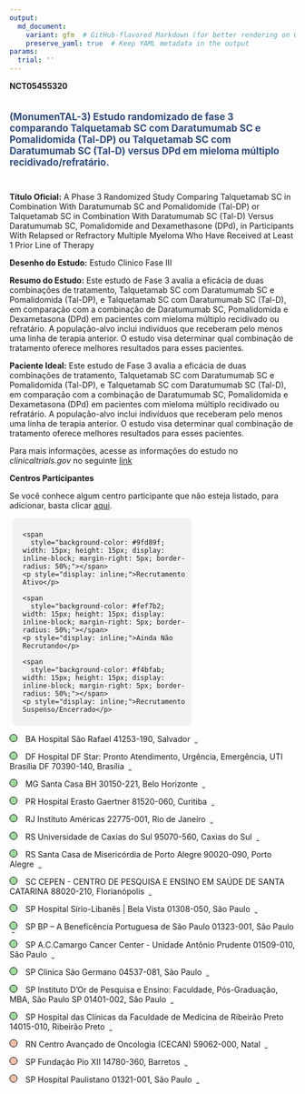 ```yaml
---
output: 
  md_document:
    variant: gfm  # GitHub-flavored Markdown (for better rendering on GitHub)
    preserve_yaml: true  # Keep YAML metadata in the output
params:
  trial: ''
---
```


**NCT05455320**

<div style="padding: 5px 5px 5px 0px; font-size: 1.20em; font-weight: bold; color: #2E4A7F; text-align: left; margin-bottom: 20px">

(MonumenTAL-3) Estudo randomizado de fase 3 comparando Talquetamab SC
com Daratumumab SC e Pomalidomida (Tal-DP) ou Talquetamab SC com
Daratumumab SC (Tal-D) versus DPd em mieloma múltiplo
recidivado/refratário.

</div>

**Título Oficial:** A Phase 3 Randomized Study Comparing Talquetamab SC
in Combination With Daratumumab SC and Pomalidomide (Tal-DP) or
Talquetamab SC in Combination With Daratumumab SC (Tal-D) Versus
Daratumumab SC, Pomalidomide and Dexamethasone (DPd), in Participants
With Relapsed or Refractory Multiple Myeloma Who Have Received at Least
1 Prior Line of Therapy

**Desenho do Estudo:** Estudo Clinico Fase III

**Resumo do Estudo:** Este estudo de Fase 3 avalia a eficácia de duas
combinações de tratamento, Talquetamab SC com Daratumumab SC e
Pomalidomida (Tal-DP), e Talquetamab SC com Daratumumab SC (Tal-D), em
comparação com a combinação de Daratumumab SC, Pomalidomida e
Dexametasona (DPd) em pacientes com mieloma múltiplo recidivado ou
refratário. A população-alvo inclui indivíduos que receberam pelo menos
uma linha de terapia anterior. O estudo visa determinar qual combinação
de tratamento oferece melhores resultados para esses pacientes.

**Paciente Ideal:** Este estudo de Fase 3 avalia a eficácia de duas
combinações de tratamento, Talquetamab SC com Daratumumab SC e
Pomalidomida (Tal-DP), e Talquetamab SC com Daratumumab SC (Tal-D), em
comparação com a combinação de Daratumumab SC, Pomalidomida e
Dexametasona (DPd) em pacientes com mieloma múltiplo recidivado ou
refratário. A população-alvo inclui indivíduos que receberam pelo menos
uma linha de terapia anterior. O estudo visa determinar qual combinação
de tratamento oferece melhores resultados para esses pacientes.

Para mais informações, acesse as informações do estudo no
*clinicaltrials.gov* no seguinte
[link](https://clinicaltrials.gov/ct2/show/NCT05455320)

**Centros Participantes**

Se você conhece algum centro participante que não esteja listado, para
adicionar, basta clicar
[aqui](https://flazar.shinyapps.io/formsapp?study_nct_id=NCT05455320&location_id=N%2FA&location_full_name=N%2FA&form_type=Adicionar%20Centro%7D).

<div style="margin-bottom: 8px; margin-left: 5px; padding: 8px; max-width: 300px; background-color: #f3f2f1; border-radius: 8px;">

<div style="margin-left: 10px;">

    <span 
      style="background-color: #9fd89f; width: 15px; height: 15px; display: inline-block; margin-right: 5px; border-radius: 50%;"></span>
    <p style="display: inline;">Recrutamento Ativo</p>

</div>

<div style="margin-left: 10px;">

    <span 
      style="background-color: #fef7b2; width: 15px; height: 15px; display: inline-block; margin-right: 5px; border-radius: 50%;"></span>
    <p style="display: inline;">Ainda Não Recrutando</p>

</div>

<div style="margin-left: 10px;">

    <span 
      style="background-color: #f4bfab; width: 15px; height: 15px; display: inline-block; margin-right: 5px; border-radius: 50%;"></span>
    <p style="display: inline;">Recrutamento Suspenso/Encerrado</p>

</div>

</div>

<span style="border: 0.5px solid black; display: inline-block; width: 12px; height: 12px; border-radius: 50%; margin-right: 10px; padding-bottom: 0px; background-color: #9fd89f;"></span>
BA Hospital São Rafael 41253-190, Salvador
<span style="color: #2E4A7F; margin-left: 2px; padding: 2px; background-color: #f3f2f1; border-radius: 8px; font-weight: 500; font-size: 0.6">[REPORTAR
ERRO](https://flazar.shinyapps.io/formsapp?study_nct_id=NCT05455320&location_id=HOSPITALSAORAFAELSALVADOR41253190BRAZIL&location_full_name=Hospital%20S%C3%A3o%20Rafael%2C%2041253-190%2C%20Salvador&form_type=Reportar%20Erro)</span>

<span style="border: 0.5px solid black; display: inline-block; width: 12px; height: 12px; border-radius: 50%; margin-right: 10px; padding-bottom: 0px; background-color: #9fd89f;"></span>
DF Hospital DF Star: Pronto Atendimento, Urgência, Emergência, UTI
Brasília DF 70390-140, Brasília
<span style="color: #2E4A7F; margin-left: 2px; padding: 2px; background-color: #f3f2f1; border-radius: 8px; font-weight: 500; font-size: 0.6">[REPORTAR
ERRO](https://flazar.shinyapps.io/formsapp?study_nct_id=NCT05455320&location_id=HOSPITAISINTEGRADAOSDAGAVEASADFSTARBRASILIA70390140BRAZIL&location_full_name=Hospital%20DF%20Star%3A%20Pronto%20Atendimento%2C%20Urg%C3%AAncia%2C%20Emerg%C3%AAncia%2C%20UTI%20Bras%C3%ADlia%20DF%2C%2070390-140%2C%20Bras%C3%ADlia&form_type=Reportar%20Erro)</span>

<span style="border: 0.5px solid black; display: inline-block; width: 12px; height: 12px; border-radius: 50%; margin-right: 10px; padding-bottom: 0px; background-color: #9fd89f;"></span>
MG Santa Casa BH 30150-221, Belo Horizonte
<span style="color: #2E4A7F; margin-left: 2px; padding: 2px; background-color: #f3f2f1; border-radius: 8px; font-weight: 500; font-size: 0.6">[REPORTAR
ERRO](https://flazar.shinyapps.io/formsapp?study_nct_id=NCT05455320&location_id=SANTACASADEMISERICORDIADEBELOHORIZONTEBELOHORIZONTE30150221BRAZIL&location_full_name=Santa%20Casa%20BH%2C%2030150-221%2C%20Belo%20Horizonte&form_type=Reportar%20Erro)</span>

<span style="border: 0.5px solid black; display: inline-block; width: 12px; height: 12px; border-radius: 50%; margin-right: 10px; padding-bottom: 0px; background-color: #9fd89f;"></span>
PR Hospital Erasto Gaertner 81520-060, Curitiba
<span style="color: #2E4A7F; margin-left: 2px; padding: 2px; background-color: #f3f2f1; border-radius: 8px; font-weight: 500; font-size: 0.6">[REPORTAR
ERRO](https://flazar.shinyapps.io/formsapp?study_nct_id=NCT05455320&location_id=LIGAPARANAENSEDECOMBATEAOCANCERCURITIBA81520060BRAZIL&location_full_name=Hospital%20Erasto%20Gaertner%2C%2081520-060%2C%20Curitiba&form_type=Reportar%20Erro)</span>

<span style="border: 0.5px solid black; display: inline-block; width: 12px; height: 12px; border-radius: 50%; margin-right: 10px; padding-bottom: 0px; background-color: #9fd89f;"></span>
RJ Instituto Américas 22775-001, Rio de Janeiro
<span style="color: #2E4A7F; margin-left: 2px; padding: 2px; background-color: #f3f2f1; border-radius: 8px; font-weight: 500; font-size: 0.6">[REPORTAR
ERRO](https://flazar.shinyapps.io/formsapp?study_nct_id=NCT05455320&location_id=INSTITUTODEEDUCACAOPESQUISAEGESTAOEMSAUDEINSTITUTOAMERICASCOIRIODEJANEIRO22775001BRAZIL&location_full_name=Instituto%20Am%C3%A9ricas%2C%2022775-001%2C%20Rio%20de%20Janeiro&form_type=Reportar%20Erro)</span>

<span style="border: 0.5px solid black; display: inline-block; width: 12px; height: 12px; border-radius: 50%; margin-right: 10px; padding-bottom: 0px; background-color: #9fd89f;"></span>
RS Universidade de Caxias do Sul 95070-560, Caxias do Sul
<span style="color: #2E4A7F; margin-left: 2px; padding: 2px; background-color: #f3f2f1; border-radius: 8px; font-weight: 500; font-size: 0.6">[REPORTAR
ERRO](https://flazar.shinyapps.io/formsapp?study_nct_id=NCT05455320&location_id=FUNDACAOUNIVERSIDADEDECAXIASDOSULCAXIASDOSUL95070560BRAZIL&location_full_name=Universidade%20de%20Caxias%20do%20Sul%2C%2095070-560%2C%20Caxias%20do%20Sul&form_type=Reportar%20Erro)</span>

<span style="border: 0.5px solid black; display: inline-block; width: 12px; height: 12px; border-radius: 50%; margin-right: 10px; padding-bottom: 0px; background-color: #9fd89f;"></span>
RS Santa Casa de Misericórdia de Porto Alegre 90020-090, Porto Alegre
<span style="color: #2E4A7F; margin-left: 2px; padding: 2px; background-color: #f3f2f1; border-radius: 8px; font-weight: 500; font-size: 0.6">[REPORTAR
ERRO](https://flazar.shinyapps.io/formsapp?study_nct_id=NCT05455320&location_id=IRMANDADESANTACASADEMISERICORDIADEPORTOALEGREPORTOALEGRE90050170BRAZIL&location_full_name=Santa%20Casa%20de%20Miseric%C3%B3rdia%20de%20Porto%20Alegre%2C%2090020-090%2C%20Porto%20Alegre&form_type=Reportar%20Erro)</span>

<span style="border: 0.5px solid black; display: inline-block; width: 12px; height: 12px; border-radius: 50%; margin-right: 10px; padding-bottom: 0px; background-color: #9fd89f;"></span>
SC CEPEN - CENTRO DE PESQUISA E ENSINO EM SAÚDE DE SANTA CATARINA
88020-210, Florianópolis
<span style="color: #2E4A7F; margin-left: 2px; padding: 2px; background-color: #f3f2f1; border-radius: 8px; font-weight: 500; font-size: 0.6">[REPORTAR
ERRO](https://flazar.shinyapps.io/formsapp?study_nct_id=NCT05455320&location_id=CENTRODEPESQUISAEENSINOEMONCOLOGIADESANTACATARINACEPENFLORIANOPOLIS88034000BRAZIL&location_full_name=CEPEN%20-%20CENTRO%20DE%20PESQUISA%20E%20ENSINO%20EM%20SA%C3%9ADE%20DE%20SANTA%20CATARINA%2C%2088020-210%2C%20Florian%C3%B3polis&form_type=Reportar%20Erro)</span>

<span style="border: 0.5px solid black; display: inline-block; width: 12px; height: 12px; border-radius: 50%; margin-right: 10px; padding-bottom: 0px; background-color: #9fd89f;"></span>
SP Hospital Sírio-Libanês \| Bela Vista 01308-050, São Paulo
<span style="color: #2E4A7F; margin-left: 2px; padding: 2px; background-color: #f3f2f1; border-radius: 8px; font-weight: 500; font-size: 0.6">[REPORTAR
ERRO](https://flazar.shinyapps.io/formsapp?study_nct_id=NCT05455320&location_id=SOCIEDADEBENEFICENTEDESENHORASHOSPITALSIRIOLIBANESSAOPAULO01308901BRAZIL&location_full_name=Hospital%20S%C3%ADrio-Liban%C3%AAs%20%7C%20Bela%20Vista%2C%2001308-050%2C%20S%C3%A3o%20Paulo&form_type=Reportar%20Erro)</span>

<span style="border: 0.5px solid black; display: inline-block; width: 12px; height: 12px; border-radius: 50%; margin-right: 10px; padding-bottom: 0px; background-color: #9fd89f;"></span>
SP BP – A Beneficência Portuguesa de São Paulo 01323-001, São Paulo
<span style="color: #2E4A7F; margin-left: 2px; padding: 2px; background-color: #f3f2f1; border-radius: 8px; font-weight: 500; font-size: 0.6">[REPORTAR
ERRO](https://flazar.shinyapps.io/formsapp?study_nct_id=NCT05455320&location_id=REALEBENEMERITAASSOCIACAOPORTUGUESADEBENEFICENCIASAOPAULO01321001BRAZIL&location_full_name=BP%20%E2%80%93%20A%20Benefic%C3%AAncia%20Portuguesa%20de%20S%C3%A3o%20Paulo%2C%2001323-001%2C%20S%C3%A3o%20Paulo&form_type=Reportar%20Erro)</span>

<span style="border: 0.5px solid black; display: inline-block; width: 12px; height: 12px; border-radius: 50%; margin-right: 10px; padding-bottom: 0px; background-color: #9fd89f;"></span>
SP A.C.Camargo Cancer Center - Unidade Antônio Prudente 01509-010, São
Paulo
<span style="color: #2E4A7F; margin-left: 2px; padding: 2px; background-color: #f3f2f1; border-radius: 8px; font-weight: 500; font-size: 0.6">[REPORTAR
ERRO](https://flazar.shinyapps.io/formsapp?study_nct_id=NCT05455320&location_id=FUNDACAOANTONIOPRUDENTEACCAMARGOCANCERCENTERSAOPAULO01509900BRAZIL&location_full_name=A.C.Camargo%20Cancer%20Center%20-%20Unidade%20Ant%C3%B4nio%20Prudente%2C%2001509-010%2C%20S%C3%A3o%20Paulo&form_type=Reportar%20Erro)</span>

<span style="border: 0.5px solid black; display: inline-block; width: 12px; height: 12px; border-radius: 50%; margin-right: 10px; padding-bottom: 0px; background-color: #9fd89f;"></span>
SP Clinica São Germano 04537-081, São Paulo
<span style="color: #2E4A7F; margin-left: 2px; padding: 2px; background-color: #f3f2f1; border-radius: 8px; font-weight: 500; font-size: 0.6">[REPORTAR
ERRO](https://flazar.shinyapps.io/formsapp?study_nct_id=NCT05455320&location_id=CLINICASAOGERMANOSAOPAULO01455010BRAZIL&location_full_name=Clinica%20S%C3%A3o%20Germano%2C%2004537-081%2C%20S%C3%A3o%20Paulo&form_type=Reportar%20Erro)</span>

<span style="border: 0.5px solid black; display: inline-block; width: 12px; height: 12px; border-radius: 50%; margin-right: 10px; padding-bottom: 0px; background-color: #9fd89f;"></span>
SP Instituto D’Or de Pesquisa e Ensino: Faculdade, Pós-Graduação, MBA,
São Paulo SP 01401-002, São Paulo
<span style="color: #2E4A7F; margin-left: 2px; padding: 2px; background-color: #f3f2f1; border-radius: 8px; font-weight: 500; font-size: 0.6">[REPORTAR
ERRO](https://flazar.shinyapps.io/formsapp?study_nct_id=NCT05455320&location_id=INSTITUTODORDEPESQUISAEENSINOIDORSAOPAULO01401002BRAZIL&location_full_name=Instituto%20D%27Or%20de%20Pesquisa%20e%20Ensino%3A%20Faculdade%2C%20P%C3%B3s-Gradua%C3%A7%C3%A3o%2C%20MBA%2C%20S%C3%A3o%20Paulo%20SP%2C%2001401-002%2C%20S%C3%A3o%20Paulo&form_type=Reportar%20Erro)</span>

<span style="border: 0.5px solid black; display: inline-block; width: 12px; height: 12px; border-radius: 50%; margin-right: 10px; padding-bottom: 0px; background-color: #9fd89f;"></span>
SP Hospital das Clínicas da Faculdade de Medicina de Ribeirão Preto
14015-010, Ribeirão Preto
<span style="color: #2E4A7F; margin-left: 2px; padding: 2px; background-color: #f3f2f1; border-radius: 8px; font-weight: 500; font-size: 0.6">[REPORTAR
ERRO](https://flazar.shinyapps.io/formsapp?study_nct_id=NCT05455320&location_id=HOSPITALDASCLINICASDAFACULDADEDEMEDICINADERPUSPHCRPRIBEIRAOPRETO14051140BRAZIL&location_full_name=Hospital%20das%20Cl%C3%ADnicas%20da%20Faculdade%20de%20Medicina%20de%20Ribeir%C3%A3o%20Preto%2C%2014015-010%2C%20Ribeir%C3%A3o%20Preto&form_type=Reportar%20Erro)</span>

<span style="border: 0.5px solid black; display: inline-block; width: 12px; height: 12px; border-radius: 50%; margin-right: 10px; padding-bottom: 0px; background-color: #f4bfab;"></span>
RN Centro Avançado de Oncologia (CECAN) 59062-000, Natal
<span style="color: #2E4A7F; margin-left: 2px; padding: 2px; background-color: #f3f2f1; border-radius: 8px; font-weight: 500; font-size: 0.6">[REPORTAR
ERRO](https://flazar.shinyapps.io/formsapp?study_nct_id=NCT05455320&location_id=LIGANORTERIOGRANDENSECONTRAOCANCERNATAL59062000BRAZIL&location_full_name=Centro%20Avan%C3%A7ado%20de%20Oncologia%20%28CECAN%29%2C%2059062-000%2C%20Natal&form_type=Reportar%20Erro)</span>

<span style="border: 0.5px solid black; display: inline-block; width: 12px; height: 12px; border-radius: 50%; margin-right: 10px; padding-bottom: 0px; background-color: #f4bfab;"></span>
SP Fundação Pio XII 14780-360, Barretos
<span style="color: #2E4A7F; margin-left: 2px; padding: 2px; background-color: #f3f2f1; border-radius: 8px; font-weight: 500; font-size: 0.6">[REPORTAR
ERRO](https://flazar.shinyapps.io/formsapp?study_nct_id=NCT05455320&location_id=FUNDACAOPIOXIIBARRETOS14784400BRAZIL&location_full_name=Funda%C3%A7%C3%A3o%20Pio%20XII%2C%2014780-360%2C%20Barretos&form_type=Reportar%20Erro)</span>

<span style="border: 0.5px solid black; display: inline-block; width: 12px; height: 12px; border-radius: 50%; margin-right: 10px; padding-bottom: 0px; background-color: #f4bfab;"></span>
SP Hospital Paulistano 01321-001, São Paulo
<span style="color: #2E4A7F; margin-left: 2px; padding: 2px; background-color: #f3f2f1; border-radius: 8px; font-weight: 500; font-size: 0.6">[REPORTAR
ERRO](https://flazar.shinyapps.io/formsapp?study_nct_id=NCT05455320&location_id=HOSPITALPAULISTANOSAOPAULO01323000BRAZIL&location_full_name=Hospital%20Paulistano%2C%2001321-001%2C%20S%C3%A3o%20Paulo&form_type=Reportar%20Erro)</span>
